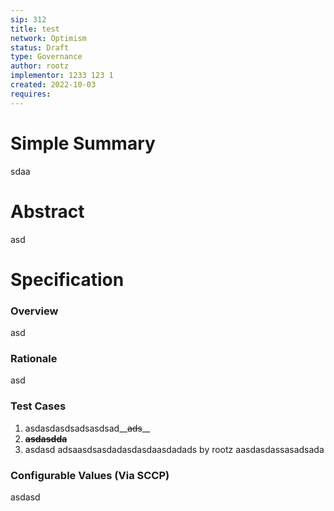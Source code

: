 ```yaml
---
sip: 312
title: test
network: Optimism
status: Draft
type: Governance
author: rootz
implementor: 1233 123 1
created: 2022-10-03
requires: 
---
```



# Simple Summary

sdaa


# Abstract

asd


# Specification


### Overview

asd


### Rationale

asd


### Test Cases

1. asdasdasdsadsasdsad__~~ads~~__
1. **__~~asdasdda~~__**
1. asdasd
<span style="text-align:center;">adsaasdsasdadasdasdaasdadads</span>
<span style="text-align:right;">by rootz</span>
aasdasdassasadsada



### Configurable Values (Via SCCP)

asdasd


